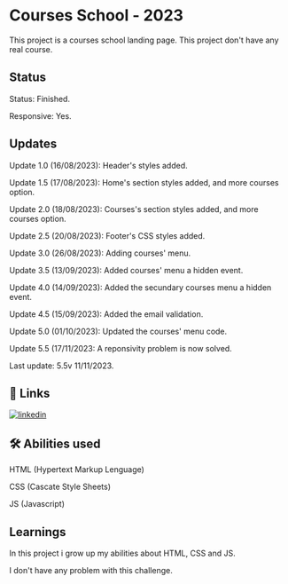
# Courses School - 2023

This project is a courses school landing page. This project don't have any real course.
## Status

Status: Finished.

Responsive: Yes.

## Updates

Update 1.0 (16/08/2023): Header's styles added.

Update 1.5 (17/08/2023): Home's section styles added, and more courses option.

Update 2.0 (18/08/2023): Courses's section styles added, and more courses option.

Update 2.5 (20/08/2023): Footer's CSS styles added.

Update 3.0 (26/08/2023): Adding courses' menu.

Update 3.5 (13/09/2023): Added courses' menu a hidden event.

Update 4.0 (14/09/2023): Added the secundary courses menu a hidden event.

Update 4.5 (15/09/2023): Added the email validation.

Update 5.0 (01/10/2023): Updated the courses' menu code.

Update 5.5 (17/11/2023: A reponsivity problem is now solved.

Last update: 5.5v 11/11/2023.

## 🔗 Links
[![linkedin](https://img.shields.io/badge/linkedin-0A66C2?style=for-the-badge&logo=linkedin&logoColor=white)](https://www.linkedin.com/in/wesllen-do-carmo-ara%C3%BAjo-0b1115276/)


## 🛠 Abilities used
HTML (Hypertext Markup Lenguage)

CSS (Cascate Style Sheets)

JS (Javascript)
## Learnings

In this project i grow up my abilities about HTML, CSS and JS.

I don't have any problem with this challenge.



